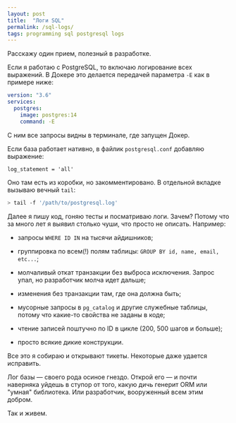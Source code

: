 ```yaml
---
layout: post
title:  "Логи SQL"
permalink: /sql-logs/
tags: programming sql postgresql logs
---
```


Расскажу один прием, полезный в разработке.

Если я работаю с PostgreSQL, то включаю логирование всех выражений. В Докере это
делается передачей параметра `-E` как в примере ниже:

~~~yaml
version: "3.6"
services:
  postgres:
    image: postgres:14
    command: -E
~~~

С ним все запросы видны в терминале, где запущен Докер.

Если база работает нативно, в файлик `postgresql.conf` добавляю выражение:

~~~
log_statement = 'all'
~~~

Оно там есть из коробки, но закомментировано. В отдельной вкладке вызываю вечный `tail`:

~~~bash
> tail -f '/path/to/postgresql.log'
~~~

Далее я пишу код, гоняю тесты и посматриваю логи. Зачем? Потому что за много лет
я выявил столько чуши, что просто не описать. Например:

- запросы `WHERE ID IN` на тысячи айдишников;

- группировка по всем(!) полям таблицы: `GROUP BY id, name, email, etc...`;

- молчаливый откат транзакции без выброса исключения. Запрос упал, но
  разработчик молча идет дальше;

- изменения без транзакции там, где она должна быть;

- мусорные запросы в `pg_catalog` и другие служебные таблицы, потому что
  какие-то свойства не заданы в коде;

- чтение записей поштучно по ID в цикле (200, 500 шагов и больше);

- просто всякие дикие конструкции.

Все это я собираю и открывают тикеты. Некоторые даже удается исправить.

Лог базы — своего рода осиное гнездо. Открой его — и почти наверняка уйдешь в
ступор от того, какую дичь генерит ORM или "умная" библиотека. Или разработчик,
вооруженный всем этим добром.

Так и живем.
